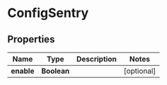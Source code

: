 

# ConfigSentry


## Properties

| Name | Type | Description | Notes |
|------------ | ------------- | ------------- | -------------|
|**enable** | **Boolean** |  |  [optional] |



